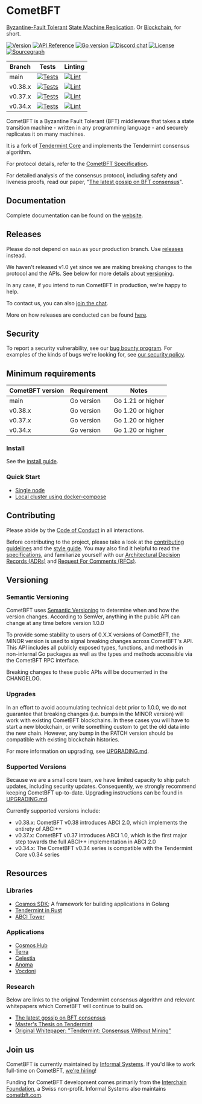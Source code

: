 # CometBFT

[Byzantine-Fault Tolerant][bft] [State Machine Replication][smr]. Or
[Blockchain], for short.

[![Version][version-badge]][version-url]
[![API Reference][api-badge]][api-url]
[![Go version][go-badge]][go-url]
[![Discord chat][discord-badge]][discord-url]
[![License][license-badge]][license-url]
[![Sourcegraph][sg-badge]][sg-url]

| Branch  | Tests                                          | Linting                                     |
|---------|------------------------------------------------|---------------------------------------------|
| main    | [![Tests][tests-badge]][tests-url]             | [![Lint][lint-badge]][lint-url]             |
| v0.38.x | [![Tests][tests-badge-v038x]][tests-url-v038x] | [![Lint][lint-badge-v038x]][lint-url-v038x] |
| v0.37.x | [![Tests][tests-badge-v037x]][tests-url-v037x] | [![Lint][lint-badge-v037x]][lint-url-v037x] |
| v0.34.x | [![Tests][tests-badge-v034x]][tests-url-v034x] | [![Lint][lint-badge-v034x]][lint-url-v034x] |

CometBFT is a Byzantine Fault Tolerant (BFT) middleware that takes a
state transition machine - written in any programming language - and securely
replicates it on many machines.

It is a fork of [Tendermint Core][tm-core] and implements the Tendermint
consensus algorithm.

For protocol details, refer to the [CometBFT Specification](./spec/README.md).

For detailed analysis of the consensus protocol, including safety and liveness
proofs, read our paper, "[The latest gossip on BFT
consensus](https://arxiv.org/abs/1807.04938)".

## Documentation

Complete documentation can be found on the
[website](https://docs.cometbft.com/).

## Releases

Please do not depend on `main` as your production branch. Use
[releases](https://github.com/cometbft/cometbft/releases) instead.

We haven't released v1.0 yet
since we are making breaking changes to the protocol and the APIs. See below for
more details about [versioning](#versioning).

In any case, if you intend to run CometBFT in production, we're happy to help.

To contact us, you can also
[join the chat](https://discord.com/channels/669268347736686612/669283915743232011).

More on how releases are conducted can be found [here](./RELEASES.md).

## Security

To report a security vulnerability, see our [bug bounty
program](https://hackerone.com/cosmos). For examples of the kinds of bugs we're
looking for, see [our security policy](SECURITY.md).

## Minimum requirements

| CometBFT version | Requirement | Notes             |
|------------------|-------------|-------------------|
| main             | Go version  | Go 1.21 or higher |
| v0.38.x          | Go version  | Go 1.20 or higher |
| v0.37.x          | Go version  | Go 1.20 or higher |
| v0.34.x          | Go version  | Go 1.20 or higher |

### Install

See the [install guide](./docs/guides/install.md).

### Quick Start

- [Single node](./docs/guides/quick-start.md)
- [Local cluster using docker-compose](./docs/networks/docker-compose.md)

## Contributing

Please abide by the [Code of Conduct](CODE_OF_CONDUCT.md) in all interactions.

Before contributing to the project, please take a look at the [contributing
guidelines](CONTRIBUTING.md) and the [style guide](STYLE_GUIDE.md). You may also
find it helpful to read the [specifications](./spec/README.md), and familiarize
yourself with our [Architectural Decision Records
(ADRs)](./docs/architecture/README.md) and [Request For Comments
(RFCs)](./docs/rfc/README.md).

## Versioning

### Semantic Versioning

CometBFT uses [Semantic Versioning](http://semver.org/) to determine when and
how the version changes. According to SemVer, anything in the public API can
change at any time before version 1.0.0

To provide some stability to users of 0.X.X versions of CometBFT, the MINOR
version is used to signal breaking changes across CometBFT's API. This API
includes all publicly exposed types, functions, and methods in non-internal Go
packages as well as the types and methods accessible via the CometBFT RPC
interface.

Breaking changes to these public APIs will be documented in the CHANGELOG.

### Upgrades

In an effort to avoid accumulating technical debt prior to 1.0.0, we do not
guarantee that breaking changes (i.e. bumps in the MINOR version) will work with
existing CometBFT blockchains. In these cases you will have to start a new
blockchain, or write something custom to get the old data into the new chain.
However, any bump in the PATCH version should be compatible with existing
blockchain histories.

For more information on upgrading, see [UPGRADING.md](./UPGRADING.md).

### Supported Versions

Because we are a small core team, we have limited capacity to ship patch
updates, including security updates. Consequently, we strongly recommend keeping
CometBFT up-to-date. Upgrading instructions can be found in
[UPGRADING.md](./UPGRADING.md).

Currently supported versions include:

- v0.38.x: CometBFT v0.38 introduces ABCI 2.0, which implements the entirety of
  ABCI++
- v0.37.x: CometBFT v0.37 introduces ABCI 1.0, which is the first major step
  towards the full ABCI++ implementation in ABCI 2.0
- v0.34.x: The CometBFT v0.34 series is compatible with the Tendermint Core
  v0.34 series

## Resources

### Libraries

- [Cosmos SDK](http://github.com/cosmos/cosmos-sdk); A framework for building
  applications in Golang
- [Tendermint in Rust](https://github.com/informalsystems/tendermint-rs)
- [ABCI Tower](https://github.com/penumbra-zone/tower-abci)

### Applications

- [Cosmos Hub](https://hub.cosmos.network/)
- [Terra](https://www.terra.money/)
- [Celestia](https://celestia.org/)
- [Anoma](https://anoma.network/)
- [Vocdoni](https://docs.vocdoni.io/)

### Research

Below are links to the original Tendermint consensus algorithm and relevant
whitepapers which CometBFT will continue to build on.

- [The latest gossip on BFT consensus](https://arxiv.org/abs/1807.04938)
- [Master's Thesis on Tendermint](https://atrium.lib.uoguelph.ca/xmlui/handle/10214/9769)
- [Original Whitepaper: "Tendermint: Consensus Without Mining"](https://tendermint.com/static/docs/tendermint.pdf)

## Join us

CometBFT is currently maintained by [Informal
Systems](https://informal.systems). If you'd like to work full-time on CometBFT,
[we're hiring](https://informal.systems/careers)!

Funding for CometBFT development comes primarily from the [Interchain
Foundation](https://interchain.io), a Swiss non-profit. Informal Systems also
maintains [cometbft.com](https://cometbft.com).

[bft]: https://en.wikipedia.org/wiki/Byzantine_fault_tolerance
[smr]: https://en.wikipedia.org/wiki/State_machine_replication
[Blockchain]: https://en.wikipedia.org/wiki/Blockchain
[version-badge]: https://img.shields.io/github/v/release/cometbft/cometbft.svg
[version-url]: https://github.com/cometbft/cometbft/releases/latest
[api-badge]: https://camo.githubusercontent.com/915b7be44ada53c290eb157634330494ebe3e30a/68747470733a2f2f676f646f632e6f72672f6769746875622e636f6d2f676f6c616e672f6764646f3f7374617475732e737667
[api-url]: https://pkg.go.dev/github.com/cometbft/cometbft
[go-badge]: https://img.shields.io/badge/go-1.21-blue.svg
[go-url]: https://github.com/moovweb/gvm
[discord-badge]: https://img.shields.io/discord/669268347736686612.svg
[discord-url]: https://discord.gg/cosmosnetwork
[license-badge]: https://img.shields.io/github/license/cometbft/cometbft.svg
[license-url]: https://github.com/cometbft/cometbft/blob/main/LICENSE
[sg-badge]: https://sourcegraph.com/github.com/cometbft/cometbft/-/badge.svg
[sg-url]: https://sourcegraph.com/github.com/cometbft/cometbft?badge
[tests-url]: https://github.com/cometbft/cometbft/actions/workflows/tests.yml
[tests-url-v038x]: https://github.com/cometbft/cometbft/actions/workflows/tests.yml?query=branch%3Av0.38.x
[tests-url-v037x]: https://github.com/cometbft/cometbft/actions/workflows/tests.yml?query=branch%3Av0.37.x
[tests-url-v034x]: https://github.com/cometbft/cometbft/actions/workflows/tests.yml?query=branch%3Av0.34.x
[tests-badge]: https://github.com/cometbft/cometbft/actions/workflows/tests.yml/badge.svg?branch=main
[tests-badge-v038x]: https://github.com/cometbft/cometbft/actions/workflows/tests.yml/badge.svg?branch=v0.38.x
[tests-badge-v037x]: https://github.com/cometbft/cometbft/actions/workflows/tests.yml/badge.svg?branch=v0.37.x
[tests-badge-v034x]: https://github.com/cometbft/cometbft/actions/workflows/tests.yml/badge.svg?branch=v0.34.x
[lint-badge]: https://github.com/cometbft/cometbft/actions/workflows/lint.yml/badge.svg?branch=main
[lint-badge-v034x]: https://github.com/cometbft/cometbft/actions/workflows/lint.yml/badge.svg?branch=v0.34.x
[lint-badge-v037x]: https://github.com/cometbft/cometbft/actions/workflows/lint.yml/badge.svg?branch=v0.37.x
[lint-badge-v038x]: https://github.com/cometbft/cometbft/actions/workflows/lint.yml/badge.svg?branch=v0.38.x
[lint-url]: https://github.com/cometbft/cometbft/actions/workflows/lint.yml
[lint-url-v034x]: https://github.com/cometbft/cometbft/actions/workflows/lint.yml?query=branch%3Av0.34.x
[lint-url-v037x]: https://github.com/cometbft/cometbft/actions/workflows/lint.yml?query=branch%3Av0.37.x
[lint-url-v038x]: https://github.com/cometbft/cometbft/actions/workflows/lint.yml?query=branch%3Av0.38.x
[tm-core]: https://github.com/tendermint/tendermint
